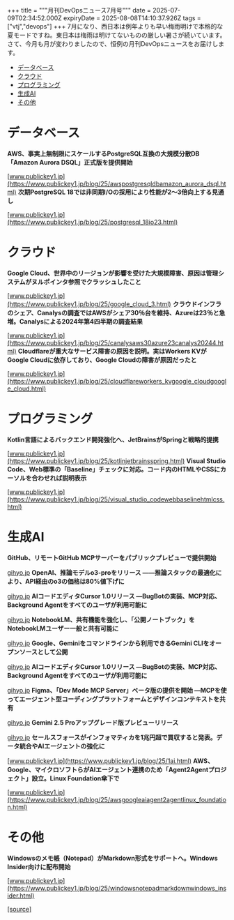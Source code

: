 +++
title = """月刊DevOpsニュース7月号"""
date = 2025-07-09T02:34:52.000Z
expiryDate = 2025-08-08T14:10:37.926Z
tags = ["vtj","devops"]
+++
7月になり、西日本は例年よりも早い梅雨明けで本格的な夏モードですね。東日本は梅雨は明けてないものの厳しい暑さが続いています。 さて、今月も月が変わりましたので、恒例の月刊DevOpsニュースをお届けします。

*   [データベース](#データベース)
*   [クラウド](#クラウド)
*   [プログラミング](#プログラミング)
*   [生成AI](#生成AI)
*   [その他](#その他)

データベース
======

**AWS、事実上無制限にスケールするPostgreSQL互換の大規模分散DB「Amazon Aurora DSQL」正式版を提供開始**

[www.publickey1.jp](https://www.publickey1.jp/blog/25/awspostgresqldbamazon_aurora_dsql.html) **次期PostgreSQL 18では非同期I/Oの採用により性能が2～3倍向上する見通し**

[www.publickey1.jp](https://www.publickey1.jp/blog/25/postgresql_18io23.html)

クラウド
====

**Google Cloud、世界中のリージョンが影響を受けた大規模障害、原因は管理システムがヌルポインタ参照でクラッシュしたこと**

[www.publickey1.jp](https://www.publickey1.jp/blog/25/google_cloud_3.html) **クラウドインフラのシェア、Canalysの調査ではAWSがシェア30％台を維持、Azureは23％と急増。Canalysによる2024年第4四半期の調査結果**

[www.publickey1.jp](https://www.publickey1.jp/blog/25/canalysaws30azure23canalys20244.html) **Cloudflareが重大なサービス障害の原因を説明。実はWorkers KVがGoogle Cloudに依存しており、Google Cloudの障害が原因だったと**

[www.publickey1.jp](https://www.publickey1.jp/blog/25/cloudflareworkers_kvgoogle_cloudgoogle_cloud.html)

プログラミング
=======

**Kotlin言語によるバックエンド開発強化へ、JetBrainsがSpringと戦略的提携**

[www.publickey1.jp](https://www.publickey1.jp/blog/25/kotlinjetbrainsspring.html) **Visual Studio Code、Web標準の「Baseline」チェックに対応。コード内のHTMLやCSSにカーソルを合わせれば説明表示**

[www.publickey1.jp](https://www.publickey1.jp/blog/25/visual_studio_codewebbaselinehtmlcss.html)

生成AI
====

**GitHub、リモートGitHub MCPサーバーをパブリックプレビューで提供開始**

[gihyo.jp](https://gihyo.jp/article/2025/06/remote-github-mcp-server?utm_source=feed) **OpenAI、推論モデルo3-proをリリース ——推論スタックの最適化により、API経由のo3の価格は80%値下げに**

[gihyo.jp](https://gihyo.jp/article/2025/06/openai-o3-pro?utm_source=feed) **AIコードエディタCursor 1.0リリース ―BugBotの実装、MCP対応、Background Agentをすべてのユーザが利用可能に**

[gihyo.jp](https://gihyo.jp/article/2025/06/cursor-1-0?utm_source=feed) **NotebookLM、共有機能を強化し、「公開ノートブック」をNotebookLMユーザー一般と共有可能に**

[gihyo.jp](https://gihyo.jp/article/2025/06/notebooklm-notebook-publicly?utm_source=feed) **Google、Geminiをコマンドラインから利用できるGemini CLIをオープンソースとして公開**

[gihyo.jp](https://gihyo.jp/article/2025/06/gemini-cli?utm_source=feed) **AIコードエディタCursor 1.0リリース ―BugBotの実装、MCP対応、Background Agentをすべてのユーザが利用可能に**

[gihyo.jp](https://gihyo.jp/article/2025/06/cursor-1-0?utm_source=feed) **Figma、「Dev Mode MCP Server」ベータ版の提供を開始 ―MCPを使ってエージェント型コーディングプラットフォームとデザインコンテキストを共有**

[gihyo.jp](https://gihyo.jp/article/2025/06/figma-dev-mode-mcp-server?utm_source=feed) **Gemini 2.5 Proアップグレード版プレビューリリース**

[gihyo.jp](https://gihyo.jp/article/2025/06/gemini-2-5-pro?utm_source=feed) **セールスフォースがインフォマティカを1兆円超で買収すると発表。データ統合やAIエージェントの強化に**

[www.publickey1.jp](https://www.publickey1.jp/blog/25/1ai.html) **AWS、Google、マイクロソフトらがAIエージェント連携のため「Agent2Agentプロジェクト」設立。Linux Foundation傘下で**

[www.publickey1.jp](https://www.publickey1.jp/blog/25/awsgoogleaiagent2agentlinux_foundation.html)

その他
===

**Windowsのメモ帳（Notepad）がMarkdown形式をサポートへ。Windows Insider向けに配布開始**

[www.publickey1.jp](https://www.publickey1.jp/blog/25/windowsnotepadmarkdownwindows_insider.html)

[[source]](https://devops-blog.virtualtech.jp/entry/20250709/1752028492)
